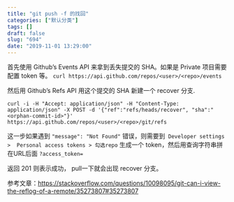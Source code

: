 ```yaml
---
title: "git push -f 的找回"
categories: ["默认分类"]
tags: []
draft: false
slug: "694"
date: "2019-11-01 13:29:00"
---
```


首先使用 Github’s Events API 来拿到丢失提交的 SHA。如果是 Private 项目需要配置 token 等。
`curl https://api.github.com/repos/<user>/<repo>/events`

然后用 Github’s Refs API 用这个提交的 SHA 新建一个 recover 分支.

`curl -i -H "Accept: application/json" -H "Content-Type: application/json" -X POST -d '{"ref":"refs/heads/recover", "sha":"<orphan-commit-id>"}' https://api.github.com/repos/<user>/<repo>/git/refs`

这一步如果遇到 `"message": "Not Found"` 错误，则需要到` Developer settings >  Personal access tokens > 勾选repo` 生成一个 token，然后用查询字符串拼在URL后面 `?access_token=`

返回 201 则表示成功， pull一下就会出现 recover 分支。

参考文章：https://stackoverflow.com/questions/10098095/git-can-i-view-the-reflog-of-a-remote/35273807#35273807

